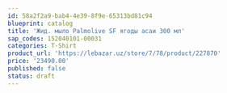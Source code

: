 ```yaml
---
id: 58a2f2a9-bab4-4e39-8f9e-65313bd81c94
blueprint: catalog
title: 'Жид. мыло Palmolive SF ягоды асаи 300 мл'
sap_codes: 152040101-00031
categories: T-Shirt
product_url: 'https://lebazar.uz/store/7/78/product/227870'
price: '23490.00'
published: false
status: draft
---
```

